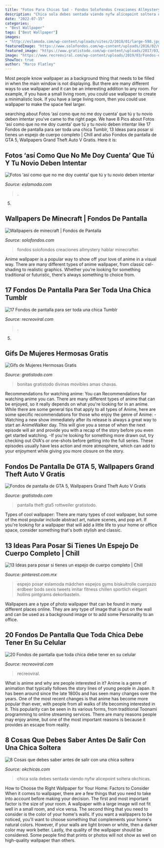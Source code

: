```yaml
---
title: "Fotos Para Chicas Sad - Fondos Solofondos Creaciones Allmystery Hablar Minecrafter"
description: "Chica sola debes sentada viendo nyfw alicepoint soltera okchicas"
date: "2022-07-15"
categories:
- "Best Wallpaper"
tags: ["Best Wallpaper"]
images:
- "http://eslamoda.com/wp-content/uploads/sites/2/2018/01/large-598.jpg"
featuredImage: "https://www.solofondos.com/wp-content/uploads/2016/02/minecraft_wallpaper_by_minecrafter321-d41q5e1.jpg"
featured_image: "https://www.gratistodo.com/wp-content/uploads/2017/03/Mujeres-Hermosas-13.gif"
image: "https://www.recreoviral.com/wp-content/uploads/2019/03/Fondos-de-pantalla-estilo-Tumblr4.jpg"
ShowToc: true
author: "Marco Flatley"
---
```



Most people know wallpaper as a background thing that needs to be filled in when the main window is not displaying. But there are many different ways to use wallpaper and it can be an interesting addition to any room. For example, if you have a small living room, you could use wallpaper to create a minimalistic look. If you have a large living room, then you could use wallpaper to make the space feel larger.

	

		
searching about Fotos ‘así como que no me doy cuenta’ que tú y tu novio deben intentar you've came to the right page. We have 8 Pics about Fotos ‘así como que no me doy cuenta’ que tú y tu novio deben intentar like 17 Fondos de pantalla para ser toda una chica Tumblr, 13 Ideas para posar si tienes un espejo de cuerpo completo | Chill and also Fondos de pantalla de GTA 5, Wallpapers Grand Theft Auto V Gratis. Here it is:
		
    
## Fotos ‘así Como Que No Me Doy Cuenta’ Que Tú Y Tu Novio Deben Intentar

<img loading=lazy src="http://eslamoda.com/wp-content/uploads/sites/2/2018/01/large-598.jpg" onerror="this.onerror=null;this.src='https://tse2.mm.bing.net/th?id=OIP.t0MIXMWdrfYN2pzsg6mVXgHaJ4&amp;pid=15.1';" alt="Fotos ‘así como que no me doy cuenta’ que tú y tu novio deben intentar">

_Source: eslamoda.com_

>. 

	

5.

    
## Wallpapers De Minecraft | Fondos De Pantalla

<img loading=lazy src="https://www.solofondos.com/wp-content/uploads/2016/02/minecraft_wallpaper_by_minecrafter321-d41q5e1.jpg" onerror="this.onerror=null;this.src='https://tse2.mm.bing.net/th?id=OIP.y6WbLEo9WdLyh4xnB_AbtAHaFO&amp;pid=15.1';" alt="Wallpapers de minecraft | Fondos de Pantalla">

_Source: solofondos.com_

>fondos solofondos creaciones allmystery hablar minecrafter. 

	

Anime wallpaper is a popular way to show off your love of anime in a visual way. There are many different types of anime wallpaper, from classic cel-shading to realistic graphics. Whether you're looking for something traditional or futuristic, there's always something to choice from.

    
## 17 Fondos De Pantalla Para Ser Toda Una Chica Tumblr

<img loading=lazy src="https://www.recreoviral.com/wp-content/uploads/2019/03/Fondos-de-pantalla-estilo-Tumblr4.jpg" onerror="this.onerror=null;this.src='https://tse3.mm.bing.net/th?id=OIP.X_VB13PbQDIVOYLuJcB5jgHaLt&amp;pid=15.1';" alt="17 Fondos de pantalla para ser toda una chica Tumblr">

_Source: recreoviral.com_

>. 

	

5.

    
## Gifs De Mujeres Hermosas Gratis

<img loading=lazy src="https://www.gratistodo.com/wp-content/uploads/2017/03/Mujeres-Hermosas-13.gif" onerror="this.onerror=null;this.src='https://tse4.mm.bing.net/th?id=OIP.ADiGy2nS8IaMXmM2XvP0wAHaJ4&amp;pid=15.1';" alt="Gifs de Mujeres Hermosas Gratis">

_Source: gratistodo.com_

>bonitas gratistodo divinas movibles amas chavas. 

	

Recommendations for watching anime: You can
Recommendations for watching anime you can. There are many different types of anime that can be enjoyed, so it really depends on what you're looking for in an anime. While there are some general tips that apply to all types of Anime, here are some specific recommendations for those who enjoy the genre of Anime: 
-Watching a new show immediately after its release is always a great way to start an AnimeWalker day. This will give you a sense of when the next episode will air and provide you with a recap of the story before you even get started watching. 
-If you're looking for something more drawn out, try checking out OVA's or one-shots before getting into the full series. These episodes usually have less action and more atmosphere, which can add to your enjoyment while giving you more closure on the story.

    
## Fondos De Pantalla De GTA 5, Wallpapers Grand Theft Auto V Gratis

<img loading=lazy src="https://www.gratistodo.com/wp-content/uploads/2016/08/GTA-5-14-800x500.jpg" onerror="this.onerror=null;this.src='https://tse1.mm.bing.net/th?id=OIP.Qv2dO731eWS9S0YemxqPSQHaEo&amp;pid=15.1';" alt="Fondos de pantalla de GTA 5, Wallpapers Grand Theft Auto V Gratis">

_Source: gratistodo.com_

>pantalla theft gta5 rottweiler gratistodo. 

	

Types of cool wallpaper:
There are many types of cool wallpaper, but some of the most popular include abstract art, nature scenes, and pop art. If you're looking for a wallpaper that will add a little life to your home or office space, consider something that's both stylish and classic.

    
## 13 Ideas Para Posar Si Tienes Un Espejo De Cuerpo Completo | Chill

<img loading=lazy src="https://i.pinimg.com/736x/f0/ec/4e/f0ec4ed73716ec845043378625312d99.jpg" onerror="this.onerror=null;this.src='https://tse3.mm.bing.net/th?id=OIP.EHshNIIqWAkxALXft31GVgHaOk&amp;pid=15.1';" alt="13 Ideas para posar si tienes un espejo de cuerpo completo | Chill">

_Source: pinterest.com.mx_

>espejo posar eslamoda mädchen espejos gyms biskuitrolle cuerpazo erdbeer bods sexis tweets imitar fitness chillen sportlich elegant hollins pintgrams dekorbasteln. 

	



Wallpapers are a type of photo wallpaper that can be found in many different places online. They are any type of image that is put on the wall and can be used as a background image or to add some Personality to an office.

    
## 20 Fondos De Pantalla Que Toda Chica Debe Tener En Su Celular

<img loading=lazy src="https://www.recreoviral.com/wp-content/uploads/2019/03/Fondos-de-pantalla-para-celular-recreoviral-9.jpg" onerror="this.onerror=null;this.src='https://tse1.mm.bing.net/th?id=OIP.ZCkIdIudKcHovQB1wrLu1QHaNK&amp;pid=15.1';" alt="20 Fondos de pantalla que toda chica debe tener en su celular">

_Source: recreoviral.com_

>recreoviral. 

	

What is anime and why are people interested in it?
Anime is a genre of animation that typically follows the story lines of young people in Japan. It has been around since the late 1800s and has seen many changes over the years. One of the most recent changes is that anime has become more popular than ever, with people from all walks of life becoming interested in it. This popularity can be seen in its various forms, from traditional Toonami programming to online streaming services. There are many reasons people may enjoy anime, but one of the most important reasons is because it provides an escape from reality.

    
## 8 Cosas Que Debes Saber Antes De Salir Con Una Chica Soltera

<img loading=lazy src="https://www.okchicas.com/wp-content/uploads/2015/09/cosas-que-debes-saber-chica-soltera-1-525x700.jpg" onerror="this.onerror=null;this.src='https://tse2.mm.bing.net/th?id=OIP._v6oH1flcz7tZVZ7b3v_nAHaJ4&amp;pid=15.1';" alt="8 Cosas que debes saber antes de salir con una chica soltera">

_Source: okchicas.com_

>chica sola debes sentada viendo nyfw alicepoint soltera okchicas. 

	

How to Choose the Right Wallpaper for Your Home: Factors to Consider
When it comes to wallpaper, there are a few things that you need to take into account before making your decision. The first and most important factor is the size of your room. A wallpaper with a large image will not fit well in a small room, and vice versa. 
The second thing that you need to consider is the color of your home's walls. If you want a wallpapers to be noticed, you'll want to choose something that complements your home's natural colors. However, if your walls are light brown or white, then a darker color may work better. 
Lastly, the quality of the wallpaper should be considered. Some people find that prints or photos will not show as well on high-quality wallpaper than others.

